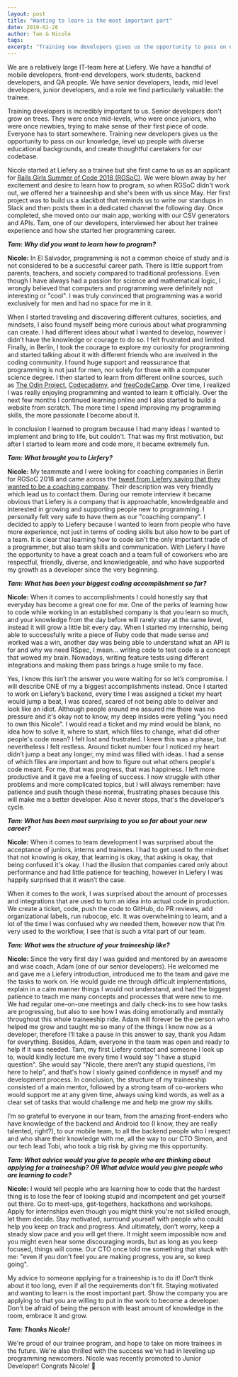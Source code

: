 ```yaml
---
layout: post
title: "Wanting to learn is the most important part"
date: 2019-02-26
author: Tam & Nicole
tags:
excerpt: "Training new developers gives us the opportunity to pass on our knowledge, level up people with diverse educational backgrounds, and create thoughtful caretakers for our codebase. Nicole is one such developer who has been learning to code with us since last year."
---
```


We are a relatively large IT-team here at Liefery. We have a handful of mobile developers, front-end developers, work students, backend developers, and QA people. We have senior developers, leads, mid level developers, junior developers, and a role we find particularly valuable: the trainee.

Training developers is incredibly important to us. Senior developers don't grow on trees. They were once mid-levels, who were once juniors, who were once newbies, trying to make sense of their first piece of code. Everyone has to start somewhere. Training new developers gives us the opportunity to pass on our knowledge, level up people with diverse educational backgrounds, and create thoughtful caretakers for our codebase.

Nicole started at Liefery as a trainee but she first came to us as an applicant for [Rails Girls Summer of Code 2018 (RGSoC)](https://railsgirlssummerofcode.org/). We were blown away by her excitement and desire to learn how to program, so when RGSoC didn't work out, we offered her a traineeship and she's been with us since May. Her first project was to build us a slackbot that reminds us to write our standups in Slack and then posts them in a dedicated channel the following day. Once completed, she moved onto our main app, working with our CSV generators and APIs. Tam, one of our developers, interviewed her about her trainee experience and how she started her programming career.

_**Tam: Why did you want to learn how to program?**_

**Nicole:** In El Salvador, programming is not a common choice of study and is not considered to be a successful career path. There is little support from parents, teachers, and society compared to traditional professions. Even though I have always had a passion for science and mathematical logic, I wrongly believed that computers and programming were definitely not interesting or "cool". I was truly convinced that programming was a world exclusively for men and had no space for me in it.

When I started traveling and discovering different cultures, societies, and mindsets, I also found myself being more curious about what programming can create. I had different ideas about what I wanted to develop, however I didn’t have the knowledge or courage to do so. I felt frustrated and limited. Finally, in Berlin, I took the courage to explore my curiosity for programming and started talking about it with different friends who are involved in the coding community. I found huge support and reassurance that programming is not just for men, nor solely for those with a computer science degree. I then started to learn from different online sources, such as [The Odin Project](https://www.theodinproject.com/), [Codecademy](https://www.codecademy.com/), and [freeCodeCamp](https://www.freecodecamp.org/). Over time, I realized I was really enjoying programming and wanted to learn it officially. Over the next few months I continued learning online and I also started to build a website from scratch. The more time I spend improving my programming skills, the more passionate I become about it.

In conclusion I learned to program because I had many ideas I wanted to implement and bring to life, but couldn't. That was my first motivation, but after I started to learn more and code more, it became extremely fun.

_**Tam: What brought you to Liefery?**_

**Nicole:** My teammate and I were looking for coaching companies in Berlin for RGSoC 2018 and came across the [tweet from Liefery saying that they wanted to be a coaching company](https://twitter.com/liefery_tech/status/963049911066513408). Their description was very friendly which lead us to contact them. During our remote interview it became obvious that  Liefery is a company that is approachable, knowledgeable and interested in growing and supporting people new to programming. I personally felt very safe to have them as our "coaching company". I decided to apply to Liefery because I wanted to learn from people who have more experience, not just in terms of coding skills but also how to be part of a team. It is clear that learning how to code isn't the only important trade of a programmer, but also team skills and communication. With Liefery I have the opportunity to have a great coach and a team full of coworkers who are respectful, friendly, diverse, and knowledgeable, and who have supported my growth as a developer since the very beginning.

_**Tam: What has been your biggest coding accomplishment so far?**_

**Nicole:** When it comes to accomplishments I could honestly say that everyday has become a great one for me. One of the perks of learning how to code while working in an established company is that you learn so much, and your knowledge from the day before will rarely stay at the same level, instead it will grow a little bit every day. When I started my internship, being able to successfully write a piece of Ruby code that made sense and worked was a win, another day was being able to understand what an API is for and why we need RSpec, I mean… writing code to test code is a concept that wowed my brain. Nowadays, writing feature tests using different integrations and making them pass brings a huge smile to my face.

Yes, I know this isn’t the answer you were waiting for so let’s compromise. I will describe ONE of my a biggest accomplishments instead. Once I started to work on Liefery’s backend, every time I was assigned a ticket my heart would jump a beat, I was scared, scared of not being able to deliver and look like an idiot. Although people around me assured me there was no pressure and it's okay not to know, my deep insides were yelling "you need to own this  Nicole". I would read a ticket and my mind would be blank, no idea how to solve it, where to start, which files to change, what did other people's code mean? I felt lost and frustrated. I knew this was a phase, but nevertheless I felt restless. Around ticket number four I noticed my heart didn’t jump a beat any longer, my mind was filled with ideas. I had a sense of which files are important and how to figure out what others people's code meant. For me, that was progress, that was happiness. I left more productive and it gave me a feeling of success. I now struggle with other problems and more complicated topics, but I will always remember: have patience and push though these normal, frustrating phases because this will make me a better developer. Also it never stops, that's the developer’s cycle.

_**Tam: What has been most surprising to you so far about your new career?**_

**Nicole:** When it comes to team development I was surprised about the acceptance of juniors, interns and trainees. I had to get used to the mindset that not knowing is okay, that learning is okay, that asking is okay, that being confused it's okay. I had the illusion that companies cared only about performance and had little patience for teaching, however in Liefery I was happily surprised that it wasn’t the case.

When it comes to the work, I was surprised about the amount of processes and integrations that are used to turn an idea into actual code in production. We create a ticket, code, push the code to GitHub, do PR reviews, add organizational labels, run rubocop, etc. It was overwhelming to learn, and a lot of the time I was confused why we needed them, however now that I’m very used to the workflow, I see that is such a vital part of our team.

_**Tam: What was the structure of your traineeship like?**_

**Nicole:** Since the very first day I was guided and mentored by an awesome and wise coach, Adam (one of our senior developers). He welcomed me and gave me a Liefery introduction, introduced me to the team and gave me the tasks to work on. He would guide me through difficult implementations, explain in a calm manner things I would not understand, and had the biggest patience to teach me many concepts and processes that were new to me. We had regular one-on-one meetings and daily check-ins to see how tasks are progressing, but also to see how I was doing emotionally and mentally throughout this whole traineeship ride. Adam will forever be the person who helped me grow and taught me so many of the things I know now as a developer, therefore I’ll take a pause in this answer to say, thank you Adam for everything. Besides, Adam, everyone in the team was open and ready to help if it was needed. Tam, my first Liefery contact and someone I look up to, would kindly lecture me every time I would say "I have a stupid question". She would say "Nicole, there aren’t any stupid questions, I’m here to help", and that's how I slowly gained confidence in myself and my development process. In conclusion, the structure of my traineeship consisted of a main mentor, followed by a strong team of co-workers who would support me at any given time, always using kind words, as well as a clear set of tasks that would challenge me and help me grow my skills.

I’m so grateful to everyone in our team, from the amazing front-enders who have knowledge of the backend and Android too (I know, they are really talented, right?), to our mobile team, to all the backend people who I respect and who share their knowledge with me, all the way to our CTO Simon, and our tech lead Tobi, who took a big risk by giving me this opportunity.

_**Tam: What advice would you give to people who are thinking about applying for a traineeship? OR What advice would you give people who are learning to code?**_

**Nicole:** I would tell people who are learning how to code that the hardest thing is to lose the fear of looking stupid and incompetent and get yourself out there. Go to meet-ups, get-togethers, hackathons and workshops. Apply for internships even though you might think you're not skilled enough, let them decide. Stay motivated, surround yourself with people who could help you keep on track and progress. And ultimately, don’t worry, keep a steady slow pace and you will get there. It might seem impossible now and you might even hear some discouraging words, but as long as you keep focused, things will come. Our CTO once told me something that stuck with me: "even if you don't feel you are making progress, you are, so keep going".

My advice to someone applying for a traineeship is to do it! Don’t think about it too long, even if all the requirements don't fit. Staying motivated and wanting to learn is the most important part. Show the company you are applying to that you are willing to put in the work to become a developer. Don't be afraid of being the person with least amount of knowledge in the room, embrace it and grow.

_**Tam: Thanks Nicole!**_

We're proud of our trainee program, and hope to take on more trainees in the future. We're also thrilled with the success we've had in leveling up programming newcomers. Nicole was recently promoted to Junior Developer! Congrats Nicole! :tada: